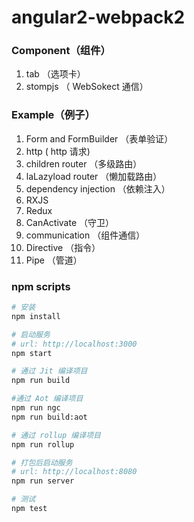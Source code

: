 # angular2-webpack2

### Component（组件）

1. tab （选项卡）
2. stompjs （ WebSokect 通信）

### Example（例子）

1. Form and FormBuilder （表单验证）
2. http ( http 请求)
3. children router （多级路由）
4. laLazyload router （懒加载路由）
5. dependency injection （依赖注入）
6. RXJS 
7. Redux
8. CanActivate （守卫）
9. communication （组件通信）
10. Directive （指令）
11. Pipe （管道）

### npm scripts

```bash
# 安装
npm install

# 启动服务
# url: http://localhost:3000
npm start

# 通过 Jit 编译项目
npm run build

#通过 Aot 编译项目
npm run ngc
npm run build:aot

# 通过 rollup 编译项目
npm run rollup    

# 打包后启动服务
# url: http://localhost:8080
npm run server

# 测试
npm test
